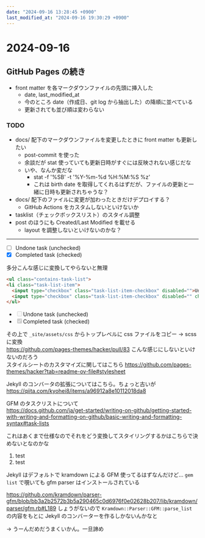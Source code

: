 ```yaml
---
date: "2024-09-16 13:28:45 +0900"
last_modified_at: "2024-09-16 19:30:29 +0900"
---
```


# 2024-09-16
## GitHub Pages の続き
- front matter を各マークダウンファイルの先頭に挿入した
  - date, last_modified_at
  - 今のところ date（作成日、git log から抽出した）の降順に並べている
  - 更新されても並び順は変わらない

### TODO
- docs/ 配下のマークダウンファイルを変更したときに front matter も更新したい
  - post-commit を使った
  - 余談だが stat 使っていても更新日時がすぐには反映されない感じだな
  - いや、なんか変だな
    - stat -f '%SB' -t '%Y-%m-%d %H:%M:%S %z' <filepath>
    - これは birth date を取得してくれるはずだが、ファイルの更新と一緒に日時も更新されちゃうな？
- docs/ 配下のファイルに変更が加わったときだけデプロイする？
  - GitHub Actions をカスタムしないといけないか
- tasklist（チェックボックスリスト）のスタイル調整
- post のほうにも Created/Last Modified を載せる
  - layout を調整しないといけないのかな？

---

- [ ] Undone task (unchecked)
- [x] Completed task (checked)

多分こんな感じに変換してやらないと無理

```html
<ul class="contains-task-list">
<li class="task-list-item">
  <input type="checkbox" class="task-list-item-checkbox" disabled="">Undone task (unchecked)</li>
  <input type="checkbox" class="task-list-item-checkbox" disabled="" checked>Completed task (checked)</li>
</ul>
```

<ul class="contains-task-list">
  <li class="task-list-item"><input type="checkbox" class="task-list-item-checkbox" disabled="">Undone task (unchecked)</li>
  <li class="task-list-item"><input type="checkbox" class="task-list-item-checkbox" disabled="" checked>Completed task (checked)</li>
</ul>

その上で `_site/assets/css` からトップレベルに css ファイルをコピー -> scss に変換  
https://github.com/pages-themes/hacker/pull/83 こんな感じにしないといけないのだろう  
スタイルシートのカスタマイズに関してはこちら https://github.com/pages-themes/hacker?tab=readme-ov-file#stylesheet

Jekyll のコンバータの拡張についてはこちら。ちょっと古いが https://qiita.com/kyohei8/items/a96912a8e10112018da8

GFM のタスクリストについて  
https://docs.github.com/ja/get-started/writing-on-github/getting-started-with-writing-and-formatting-on-github/basic-writing-and-formatting-syntax#task-lists

これはあくまで仕様なのでそれをどう変換してスタイリングするかはこちらで決めないとなのかな

1. test
2. test

Jekyll はデフォルトで kramdown による GFM 使ってるはずなんだけど…  `gem list` で覗いても gfm parser はインストールされている

https://github.com/kramdown/parser-gfm/blob/bb3a2b2572b3b5a290465c0d6976f0e02628b207/lib/kramdown/parser/gfm.rb#L189
しょうがないので `Kramdown::Parser::GFM::parse_list` の内容をもとに Jekyll のコンバーターを作るしかないんかなと

-> うーんだめだうまくいかん。一旦諦め


